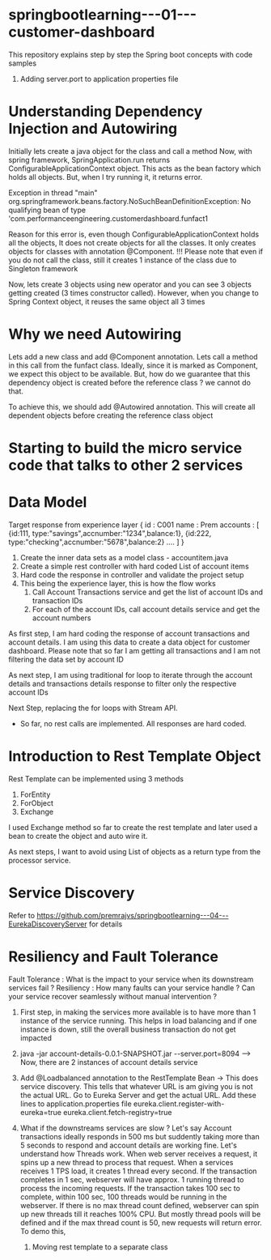 # springbootlearning---01---customer-dashboard
This repository explains step by step the Spring boot concepts with code samples
1. Adding server.port to application properties file

# Understanding Dependency Injection and Autowiring
Initially lets create a java object for the class and call a method
Now, with spring framework, SpringApplication.run returns ConfigurableApplicationContext object. This acts as the bean factory which holds all objects. But, when I try running it, it returns error.

Exception in thread "main" org.springframework.beans.factory.NoSuchBeanDefinitionException: No qualifying bean of type 'com.performanceengineering.customerdashboard.funfact1

Reason for this error is, even though ConfigurableApplicationContext holds all the objects, It does not create objects for all the classes. It only creates objects for classes with annotation @Component.
!!! Please note that even if you do not call the class, still it creates 1 instance of the class due to Singleton framework

Now, lets create 3 objects using new operator and you can see 3 objects getting created (3 times constructor called). However, when you change to Spring Context object, it reuses the same object all 3 times

# Why we need Autowiring
Lets add a new class and add @Component annotation. Lets call a method in this call from the funfact class. Ideally, since it is marked as Component, we expect this object to be available. But, how do we guarantee that this dependency object is created before the reference class ? we cannot do that.

To achieve this, we should add @Autowired annotation. This will create all dependent objects before creating the reference class object

# Starting to build the micro service code that talks to other 2 services
# Data Model
Target response from experience layer
{
    id : C001
    name : Prem
    accounts : [
        {id:111, type:"savings",accnumber:"1234",balance:1},
        {id:222, type:"checking",accnumber:"5678",balance:2}
        ....
    ]
}

1. Create the inner data sets as a model class - accountitem.java
2. Create a simple rest controller with hard coded List of account items
3. Hard code the response in controller and validate the project setup
4. This being the experience layer, this is how the flow works
    1.  Call Account Transactions service and get the list of account IDs and transaction IDs
    2.  For each of the account IDs, call account details service and get the account numbers

As first step, I am hard coding the response of account transactions and account details. I am using this data to create a data object for customer dashboard. Please note that so far I am getting all transactions and I am not filtering the data set by account ID

As next step, I am using traditional for loop to iterate through the account details and transactions details response to filter only the respective account IDs

Next Step, replacing the for loops with Stream API.
* So far, no rest calls are implemented. All responses are hard coded.

# Introduction to Rest Template Object
Rest Template can be implemented using 3 methods
1. ForEntity
2. ForObject
3. Exchange

I used Exchange method so far to create the rest template and later used a bean to create the object and auto wire it.

As next steps, I want to avoid using List of objects as a return type from the processor service.

# Service Discovery
Refer to https://github.com/premrajvs/springbootlearning---04---EurekaDiscoveryServer for details

# Resiliency and Fault Tolerance
Fault Tolerance : What is the impact to your service when its downstream services fail ?
Resiliency : How many faults can your service handle ? Can your service recover seamlessly without manual intervention ?

1. First step, in making the services more available is to have more than 1 instance of the service running. This helps in load balancing and if one instance is down, still the overall business transaction do not get impacted

1. java -jar account-details-0.0.1-SNAPSHOT.jar --server.port=8094 --> Now, there are 2 instances of account details service
2. Add @Loadbalanced annotation to the RestTemplate Bean -> This does service discovery. This tells that whatever URL is am giving you is not the actual URL. Go to Eureka Server and get the actual URL. 
Add these lines to application.properties file
eureka.client.register-with-eureka=true
eureka.client.fetch-registry=true

2. What if the downstreams services are slow ?
Let's say Account transactions ideally responds in 500 ms but suddently taking more than 5 seconds to respond and account details are working fine. Let's understand how Threads work.
When web server receives a request, it spins up a new thread to process that request. When a services receives 1 TPS load, it creates 1 thread every second. If the transaction completes in 1 sec, webserver will have approx. 1 running thread to process the incoming requests. If the transaction takes 100 sec to complete, within 100 sec, 100 threads would be running in the webserver. If there is no max thread count defined, webserver can spin up new threads till it reaches 100% CPU. But mostly thread pools will be defined and if the max thread count is 50, new requests will return error. To demo this, 
    1. Moving rest template to a separate class